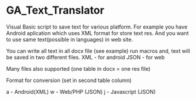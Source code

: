 # GA_Text_Translator

Visual Basic script to save text for various platform.
For example you have Android aplication which uses XML format for store text res.
And you want to use same text(possible in languages) in web site.

You can write all text in all docx file (see example) run macros and, text will be saved in two different files.
XML - for android
JSON - for web

Many files also supported (one table in docx = one res file)

Format for conversion (set in second table column)

a - Android(XML)
w - Web/PHP (JSON)
j - Javascript (JSON)
